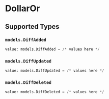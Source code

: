 # DollarOr


## Supported Types

### `models.DiffAdded`

```python
value: models.DiffAdded = /* values here */
```

### `models.DiffUpdated`

```python
value: models.DiffUpdated = /* values here */
```

### `models.DiffDeleted`

```python
value: models.DiffDeleted = /* values here */
```

